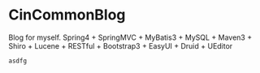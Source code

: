 # CinCommonBlog
Blog for myself.
    Spring4 + SpringMVC + MyBatis3 + MySQL + Maven3 + Shiro + Lucene + RESTful + Bootstrap3 + EasyUI + Druid + UEditor
	
	asdfg